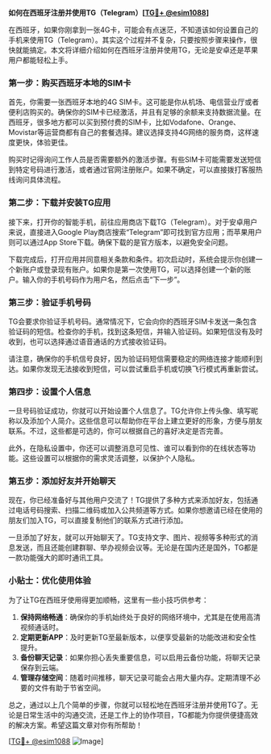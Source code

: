 **如何在西班牙注册并使用TG（Telegram）[[TG💪+ @esim1088](https://t.me/s/esim1088)]**

在西班牙，如果你刚拿到一张4G卡，可能会有点迷茫，不知道该如何设置自己的手机来使用TG（Telegram）。其实这个过程并不复杂，只要按照步骤来操作，很快就能搞定。本文将详细介绍如何在西班牙注册并使用TG，无论是安卓还是苹果用户都能轻松上手。

### 第一步：购买西班牙本地的SIM卡

首先，你需要一张西班牙本地的4G SIM卡。这可能是你从机场、电信营业厅或者便利店购买的。确保你的SIM卡已经激活，并且有足够的余额来支持数据流量。在西班牙，很多地方都可以买到预付费的SIM卡，比如Vodafone、Orange、Movistar等运营商都有自己的套餐选择。建议选择支持4G网络的服务商，这样速度更快，体验更佳。

购买时记得询问工作人员是否需要额外的激活步骤。有些SIM卡可能需要发送短信到特定号码进行激活，或者通过官网注册账户。如果不确定，可以直接拨打客服热线询问具体流程。

### 第二步：下载并安装TG应用

接下来，打开你的智能手机，前往应用商店下载TG（Telegram）。对于安卓用户来说，直接进入Google Play商店搜索“Telegram”即可找到官方应用；而苹果用户则可以通过App Store下载。确保下载的是官方版本，以避免安全问题。

下载完成后，打开应用并同意相关条款和条件。初次启动时，系统会提示你创建一个新账户或登录现有账户。如果你是第一次使用TG，可以选择创建一个新的账户。输入你的手机号码作为用户名，然后点击“下一步”。

### 第三步：验证手机号码

TG会要求你验证手机号码。通常情况下，它会向你的西班牙SIM卡发送一条包含验证码的短信。检查你的手机，找到这条短信，并输入验证码。如果短信没有及时收到，也可以选择通过语音通话的方式接收验证码。

请注意，确保你的手机信号良好，因为验证码短信需要稳定的网络连接才能顺利到达。如果你发现无法接收到短信，可以尝试重启手机或切换飞行模式再重新尝试。

### 第四步：设置个人信息

一旦号码验证成功，你就可以开始设置个人信息了。TG允许你上传头像、填写昵称以及添加个人简介。这些信息可以帮助你在平台上建立更好的形象，方便与朋友联系。不过，这些都是可选的，你可以根据自己的喜好决定是否完善。

此外，在隐私设置中，你还可以调整消息可见性、谁可以看到你的在线状态等功能。这些设置可以根据你的需求灵活调整，以保护个人隐私。

### 第五步：添加好友并开始聊天

现在，你已经准备好与其他用户交流了！TG提供了多种方式来添加好友，包括通过电话号码搜索、扫描二维码或加入公共频道等方式。如果你想邀请已经在使用的朋友们加入TG，可以直接复制他们的联系方式进行添加。

一旦添加了好友，就可以开始聊天了。TG支持文字、图片、视频等多种形式的消息发送，而且还能创建群聊、举办视频会议等。无论是在国内还是国外，TG都是一款功能强大的即时通讯工具。

### 小贴士：优化使用体验

为了让TG在西班牙使用得更加顺畅，这里有一些小技巧供参考：

1. **保持网络畅通**：确保你的手机始终处于良好的网络环境中，尤其是在使用高清视频通话时。
2. **定期更新APP**：及时更新TG至最新版本，以便享受最新的功能改进和安全性提升。
3. **备份聊天记录**：如果你担心丢失重要信息，可以启用云备份功能，将聊天记录保存到云端。
4. **管理存储空间**：随着时间推移，聊天记录可能会占用大量内存。定期清理不必要的文件有助于节省空间。

总之，通过以上几个简单的步骤，你就可以轻松地在西班牙注册并使用TG了。无论是日常生活中的沟通交流，还是工作上的协作项目，TG都能为你提供便捷高效的解决方案。希望这篇文章对你有所帮助！

[[TG💪+ @esim1088](https://t.me/s/esim1088) ![Image](https://i.postimg.cc/4NQfJmqS/Snipaste-2025-05-13-00-14-12.png)]